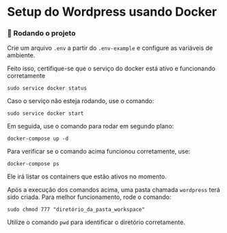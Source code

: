 # Setup do Wordpress usando Docker


### 🎲 Rodando o projeto

Crie um arquivo `.env` a partir do `.env-example` e configure as variáveis de ambiente.

Feito isso, certifique-se que o serviço do docker está ativo e funcionando corretamente
```
sudo service docker status
```

Caso o serviço não esteja rodando, use o comando:
```
sudo service docker start
```

Em seguida, use o comando para rodar em segundo plano:
```
docker-compose up -d
```

Para verificar se o comando acima funcionou corretamente, use:
```
docker-compose ps
```

Ele irá listar os containers que estão ativos no momento.

Após a execução dos comandos acima, uma pasta chamada `wordpress` terá sido criada. Para melhor funcionamento, rode o comando:
```
sudo chmod 777 "diretório_da_pasta_workspace"
```

Utilize o comando `pwd` para identificar o diretório corretamente.
